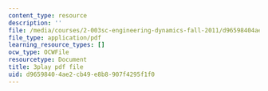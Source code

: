 ```yaml
---
content_type: resource
description: ''
file: /media/courses/2-003sc-engineering-dynamics-fall-2011/d96598404ae2cb49e8b8907f4295f1f0_zhk9xLjrmi4.pdf
file_type: application/pdf
learning_resource_types: []
ocw_type: OCWFile
resourcetype: Document
title: 3play pdf file
uid: d9659840-4ae2-cb49-e8b8-907f4295f1f0
---
```

